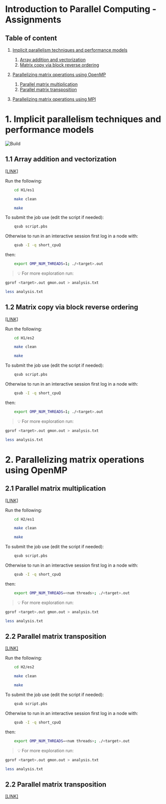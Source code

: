 # Introduction to Parallel Computing - Assignments

## Table of content
1. [Implicit parallelism techniques and performance models](#H1)

    1. [Array addition and vectorization](#H11)
    2. [Matrix copy via block reverse ordering](#H12)

2. [Parallelizing matrix operations using OpenMP](#H2)

    1. [Parallel matrix multiplication](#H21)
    2. [Parallel matrix transposition](#H22)
3. [Parallelizing matrix operations using MPI](#H3)



# 1. Implicit parallelism techniques and performance models <a name="H1"></a>

![Build](https://github.com/eliazonta/i2pc-assignments/actions/workflows/c.yml/badge.svg)

## 1.1 Array addition and vectorization<a name="H11"></a>
[[LINK]](/H1/es1/README.md)

Run the following:
```bash
    cd H1/es1
```
```bash
    make clean
```
```bash
    make 
```
To submit the job use (edit the script if needed):
```bash
    qsub script.pbs
```
Otherwise to run in an interactive session first log in a node with:
```bash
    qsub -I -q short_cpuQ
```
then:
```bash
    export OMP_NUM_THREADS=1; ./<target>.out
```
> 💡 For more exploration run:
```bash
gprof <target>.out gmon.out > analysis.txt
```
```bash
less analysis.txt
```
## 1.2 Matrix copy via block reverse ordering<a name="H12"></a>

[[LINK]](H1/es2/README.md)

Run the following:

```bash
    cd H1/es2
```
```bash
    make clean
```
```bash
    make 
```
To submit the job use (edit the script if needed):
```bash
    qsub script.pbs
```
Otherwise to run in an interactive session first log in a node with:
```bash
    qsub -I -q short_cpuQ
```
then:
```bash
    export OMP_NUM_THREADS=1; ./<target>.out
```
> 💡 For more exploration run:
```bash
gprof <target>.out gmon.out > analysis.txt
```
```bash
less analysis.txt
```
# 2. Parallelizing matrix operations using OpenMP <a name="H2"></a>
## 2.1 Parallel matrix multiplication<a name="H21"></a>

[[LINK]](H2/es1/README.md)

Run the following:

```bash
    cd H2/es1
```
```bash
    make clean
```
```bash
    make 
```
To submit the job use (edit the script if needed):
```bash
    qsub script.pbs
```
Otherwise to run in an interactive session first log in a node with:
```bash
    qsub -I -q short_cpuQ
```
then:
```bash
    export OMP_NUM_THREADS=<num threads>; ./<target>.out
```
> 💡 For more exploration run:
```bash
gprof <target>.out gmon.out > analysis.txt
```
```bash
less analysis.txt
```

## 2.2 Parallel matrix transposition<a name="H21"></a>

[[LINK]](H2/es2/README.md)

Run the following:

```bash
    cd H2/es2
```
```bash
    make clean
```
```bash
    make 
```
To submit the job use (edit the script if needed):
```bash
    qsub script.pbs
```
Otherwise to run in an interactive session first log in a node with:
```bash
    qsub -I -q short_cpuQ
```
then:
```bash
    export OMP_NUM_THREADS=<num threads>; ./<target>.out
```
> 💡 For more exploration run:
```bash
gprof <target>.out gmon.out > analysis.txt
```
```bash
less analysis.txt
```

## 2.2 Parallel matrix transposition<a name="H3"></a>

[[LINK]](H2/es2/README.md)
